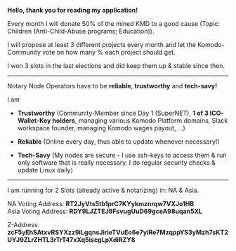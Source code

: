
**Hello, thank you for reading my application!**

Every month I will donate 50% of the mined KMD to a good cause (Topic: Children (Anti-Child-Abuse programs; Education)).  

I will propose at least 3 different projects every month and let the Komodo-Community vote on how many % each project should get.
  
I won 3 slots in the last elections and did keep them up & stable since then. 

----------

Notary Node Operators have to be **reliable**, **trustworthy** and **tech-savy!**

I am

-   **Trustworthy** (Community-Member since Day 1 (SuperNET), **1 of 3 ICO-Wallet-Key holders**, managing various Komodo Platform domains, Slack workspace founder, managing Komodo wages payout, …)
    
-   **Reliable** (Online every day, thus able to update whenever necessary!)
    
-   **Tech-Savy** (My nodes are secure - I use ssh-keys to access them & run only software that is really necessary. I do regular security checks & update Linux daily)
    

----------

I am running for 2 Slots (already active & notarizing) in: NA & Asia.

NA Voting Address: **RT2JyVts5tb1prC7KYykmznrqw7VXJo1HB**  
Asia Voting Address: **RDY9LJZTEJ9FsvugUuD69gceA98uqan5XL**

Z-Address: **zcF5yEhSAtxvRSYXzz9iLgqnsJirieTVuEo6e7yiRe7MzqppYS3yMzh7sKT2UYJ9ZLrZHTL3rTrT47xXq5iscgLpXdiRZY8**
